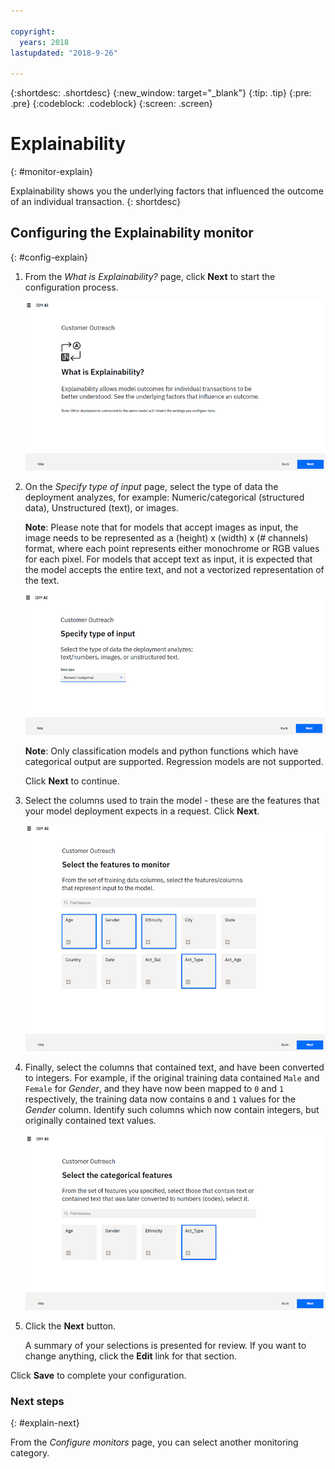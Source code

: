 ```yaml
---

copyright:
  years: 2018
lastupdated: "2018-9-26"

---
```


{:shortdesc: .shortdesc}
{:new_window: target="_blank"}
{:tip: .tip}
{:pre: .pre}
{:codeblock: .codeblock}
{:screen: .screen}

# Explainability
{: #monitor-explain}

Explainability shows you the underlying factors that influenced the outcome of an individual transaction.
{: shortdesc}

## Configuring the Explainability monitor
{: #config-explain}

1.  From the *What is Explainability?* page, click **Next** to start the configuration process.

    ![What is Explainability? page](images/explain-what-is.png)

1.  On the *Specify type of input* page, select the type of data the deployment analyzes, for example: Numeric/categorical (structured data), Unstructured (text), or images.

    **Note**: Please note that for models that accept images as input, the image needs to be represented as a (height) x (width) x (# channels) format, where each point represents either monochrome or RGB values for each pixel. For models that accept text as input, it is expected that the model accepts the entire text, and not a vectorized representation of the text.

    ![Specify input type](images/explain-set-input.png)

    **Note**: Only classification models and python functions which have categorical output are supported. Regression models are not supported.

    Click **Next** to continue.

1.  Select the columns used to train the model - these are the features that your model deployment expects in a request. Click **Next**.

    ![Select column label](images/explain-select-column.png)

1.  Finally, select the columns that contained text, and have been converted to integers. For example, if the original training data contained `Male` and `Female` for *Gender*, and they have now been mapped to `0` and `1` respectively, the training data now contains `0` and `1` values for the *Gender* column. Identify such columns which now contain integers, but originally contained text values.

     ![Select data table](images/explain-text-column.png)

1.  Click the **Next** button.

    A summary of your selections is presented for review. If you want to change anything, click the **Edit** link for that section.

 Click **Save** to complete your configuration.

### Next steps
{: #explain-next}

From the *Configure monitors* page, you can select another monitoring category.
